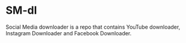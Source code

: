 # SM-dl
Social Media downloader is a repo that contains YouTube downloader, Instagram Downloader and Facebook Downloader.
